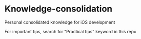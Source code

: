 # Knowledge-consolidation
Personal consolidated knowledge for iOS development

For important tips, search for "Practical tips" keyword in this repo
